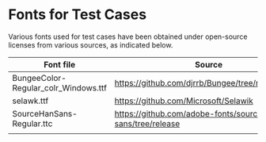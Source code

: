 # Fonts for Test Cases

Various fonts used for test cases have been obtained under open-source licenses from various sources, as indicated below.

|Font file|Source|
|-|-|
| BungeeColor-Regular_colr_Windows.ttf | <https://github.com/djrrb/Bungee/tree/master/fonts> |
| selawk.ttf | https://github.com/Microsoft/Selawik |
| SourceHanSans-Regular.ttc | https://github.com/adobe-fonts/source-han-sans/tree/release |
|  |  |
